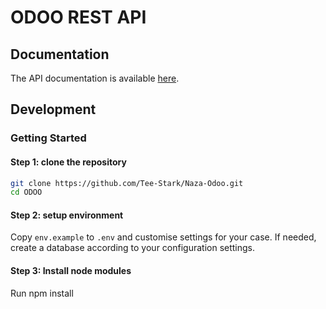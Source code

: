 # ODOO  REST API

## Documentation

The API documentation is available [here](https://documenter.getpostman.com/view/9334444/Tzeak6dp).

## Development


### Getting Started

#### Step 1: clone the repository

```bash
git clone https://github.com/Tee-Stark/Naza-Odoo.git
cd ODOO
```

#### Step 2: setup environment

Copy `env.example` to `.env` and customise settings for your case. If needed, create a database according to your configuration settings.

#### Step 3: Install node modules
Run npm install
